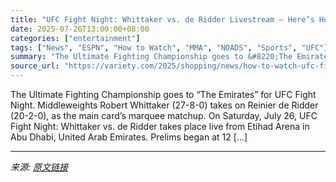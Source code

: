 ```yaml
---
title: "UFC Fight Night: Whittaker vs. de Ridder Livestream — Here’s How to Watch the MMA Event Online Live for Free"
date: 2025-07-26T13:00:00+08:00
categories: ["entertainment"]
tags: ["News", "ESPN", "How to Watch", "MMA", "NOADS", "Sports", "UFC"]
summary: "The Ultimate Fighting Championship goes to &#8220;The Emirates&#8221; for UFC Fight Night. Middleweights Robert Whittaker (27-8-0) takes on Reinier de Ridder (20-2-0), as the main card&#8217;s marquee"
source_url: "https://variety.com/2025/shopping/news/how-to-watch-ufc-fight-night-whittaker-vs-de-ridder-online-livestream-free-1236467875/"
---
```


The Ultimate Fighting Championship goes to &#8220;The Emirates&#8221; for UFC Fight Night. Middleweights Robert Whittaker (27-8-0) takes on Reinier de Ridder (20-2-0), as the main card&#8217;s marquee matchup. On Saturday, July 26, UFC Fight Night: Whittaker vs. de Ridder takes place live from Etihad Arena in Abu Dhabi, United Arab Emirates. Prelims began at 12 [&#8230;]

---

*来源: [原文链接](https://variety.com/2025/shopping/news/how-to-watch-ufc-fight-night-whittaker-vs-de-ridder-online-livestream-free-1236467875/)*
